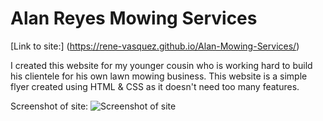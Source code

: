 # Alan Reyes Mowing Services

[Link to site:] (https://rene-vasquez.github.io/Alan-Mowing-Services/)

I created this website for my younger cousin who is working hard to build his clientele for his own lawn mowing business. This website is a simple flyer created using HTML & CSS as it doesn't need too many features.

Screenshot of site: ![Screenshot of site](./alan%20site.png)
